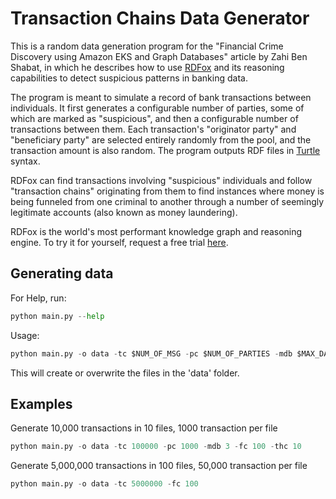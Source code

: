 # Transaction Chains Data Generator
This is a random data generation program for the "Financial Crime Discovery using Amazon EKS and Graph Databases" article by Zahi Ben Shabat, in which he describes how to use [RDFox](https://www.oxfordsemantic.tech/product) and its reasoning capabilities to detect suspicious patterns in banking data.

The program is meant to simulate a record of bank transactions between individuals. It first generates a configurable number of parties, some of which are marked as "suspicious", and then a configurable number of transactions between them. Each transaction's "originator party" and "beneficiary party" are selected entirely randomly from the pool, and the transaction amount is also random. The program outputs RDF files in [Turtle](https://www.w3.org/TR/turtle/) syntax.

RDFox can find transactions involving "suspicious" individuals and follow "transaction chains" originating from them to find instances where money is being funneled from one criminal to another through a number of seemingly legitimate accounts (also known as money laundering).

RDFox is the world's most performant knowledge graph and reasoning engine. To try it for yourself, request a free trial [here](https://www.oxfordsemantic.tech/tryrdfoxforfree).

## Generating data
For Help, run:
```python
python main.py --help
```

Usage:
```python
python main.py -o data -tc $NUM_OF_MSG -pc $NUM_OF_PARTIES -mdb $MAX_DAYS_BEFORE -fc $NUM_OF_FILES -thc $THREAD_COUNT
```
This will create or overwrite the files in the 'data' folder.

## Examples

Generate 10,000 transactions in 10 files, 1000 transaction per file
```python
python main.py -o data -tc 100000 -pc 1000 -mdb 3 -fc 100 -thc 10
```

Generate 5,000,000 transactions in 100 files, 50,000 transaction per file
```python
python main.py -o data -tc 5000000 -fc 100
```


